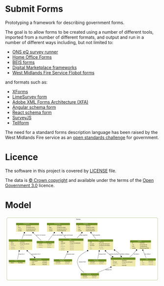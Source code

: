 # Submit Forms

Prototyping a framework for describing government forms.

The goal is to allow forms to be created using a number of different tools, imported from a number of different formats, and output and run in a number of different ways
including, but not limited to:

* [ONS eQ survey runner](https://github.com/ONSdigital/eq-compose)
* [Home Office Forms](https://github.com/UKHomeOfficeForms)
* [BEIS forms](https://github.com/UKGovernmentBEIS/beis-forms-frontend)
* [Digital Marketplace frameworks](https://github.com/alphagov/digitalmarketplace-frameworks)
* [West Midlands Fire Service Flobot forms](https://github.com/wmfs/tymly/blob/master/plugins/flobot-forms-plugin/test/fixtures/blueprints/forms/forms/simple-form.json)

and formats such as:

* [XForms](https://en.wikipedia.org/wiki/XForms)
* [LimeSurvey form](https://manual.limesurvey.org/Exporting_a_survey_structure)
* [Adobe XML Forms Architecture (XFA)](https://en.wikipedia.org/wiki/XFA)
* [Angular schema form](http://schemaform.io/)
* [React schema form](https://github.com/mozilla-services/react-jsonschema-form)
* [SurveyJS](https://surveyjs.io/)
* [Tellform](https://www.tellform.com/)

The need for a standard forms description language has been raised by the West Midlands Fire service as an [open standards challenge](https://github.com/alphagov/open-standards/issues/51) for government.

# Licence

The software in this project is covered by [LICENSE](LICENSE) file.

The data is [© Crown copyright](http://www.nationalarchives.gov.uk/information-management/re-using-public-sector-information/copyright-and-re-use/crown-copyright/)
and available under the terms of the [Open Government 3.0](https://www.nationalarchives.gov.uk/doc/open-government-licence/version/3/) licence.

# Model
![data model](model.svg?raw=true "Data model")

